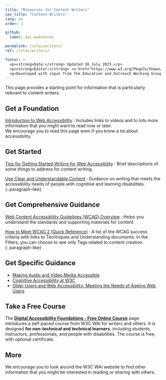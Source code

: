 ```yaml
---
title: "Resources for Content Writers"
nav_title: "Content Writers"
lang: en
order: 2

github:
  label: wai-audiences

permalink: /roles/writers/
ref: /roles/writers/

footer: >
  <p><strong>Date:</strong> Updated 10 July 2023.</p>
  <p><strong>Editor:</strong> <a href="https://www.w3.org/People/Shawn/">Shawn Lawton Henry</a>.</p>
  <p>Developed with input from the Education and Outreach Working Group (<a href="https://www.w3.org/WAI/EO/">EOWG</a>).</p>
---
```


This page provides a starting point for information that is particularly relevant to content writers.

## Get a Foundation

[Introduction to Web Accessibility](/fundamentals/accessibility-intro/)
: Includes links to videos and to lots more information that you might want to read now or later.<br/>We encourage you to read this page even if you know a lot about accessibility.

## Get Started

[Tips for Getting Started Writing for Web Accessibility](/tips/writing/)
: Brief descriptions of some things to address for content writing.

[Use Clear and Understandable Content](/WCAG2/supplemental/objectives/o3-clear-content/)
: Guidance on writing that meets the accessibility needs of people with cognitive and learning disabilities.
{:.paragraph-like}

## Get Comprehensive Guidance

[Web Content Accessibility Guidelines (WCAG) Overview](/standards-guidelines/wcag/)
: Helps you understand the standards and supporting materials for content.

[How to Meet WCAG 2 (Quick Reference)](https://www.w3.org/WAI/WCAG21/quickref/?versions=2.1&currentsidebar=%23col_customize)
: A list of the WCAG success criteria with links to Techniques and Understanding documents. In the Filters, you can choose to see only Tags related to content creation.
{:.paragraph-like}

## Get Specific Guidance

* [Making Audio and Video Media Accessible](/media/av/)
* [Cognitive Accessibility at W3C](/cognitive/)
* [Older Users and Web Accessibility: Meeting the Needs of Ageing Web Users](/older-users/)

## Take a Free Course

The **[Digital Accessibility Foundations - Free Online Course](/courses/foundations-course/)** page introduces a self-paced course from W3C WAI for writers and others. It is designed **for non-technical and technical learners**, including students, instructors, professionals, and people with disabilities. The course is free, with optional certificate.

## More

We encourage you to look around the W3C WAI website to find other information that you might be interested in reading or sharing with others.
